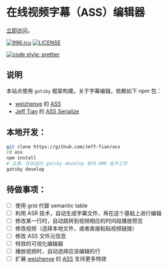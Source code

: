 # 在线视频字幕（ASS）编辑器

[立即访问](https://ass-editor.js.org)。

[![996.icu](https://img.shields.io/badge/link-996.icu-red.svg)](https://996.icu)
[![LICENSE](https://img.shields.io/badge/license-Anti%20996-blue.svg)](https://github.com/996icu/996.ICU/blob/master/LICENSE)

[![code style: prettier](https://img.shields.io/badge/code_style-prettier-ff69b4.svg?style=flat-square)](https://github.com/Jeff-Tian/ass)

## 说明

本站点使用 `gatsby` 框架构建。关于字幕编辑，依赖如下 npm 包：

- [weizhenye](https://github.com/weizhenye) 的 [ASS](https://github.com/weizhenye/ASS)
- [Jeff Tian](https://github.com/Jeff-Tian) 的 [ASS Serialize](https://github.com/Jeff-Tian/ass-serialize)

## 本地开发：

```bash
git clone https://github.com/Jeff-Tian/ass
cd ass
npm install
# 注意，仅仅运行 gatsby develop 有时 HMR 会不工作
gatsby develop
```

## 待做事项：

- [ ] 使用 grid 代替 semantic table
- [ ] 利用 ASR 技术，自动生成字幕文件，再在这个基础上进行编辑
- [ ] 修改某一行时，自动跳转到视频相应的时间段播放预览
- [ ] 修改视频（选择本地文件，或者直接粘贴视频链接）
- [ ] 修改 ASS 文件元信息
- [ ] 特效的可视化编辑器
- [ ] 播放视频时，自动选择应该编辑的行
- [ ] 扩展 [weizhenye](https://github.com/weizhenye) 的 [ASS](https://github.com/weizhenye/ASS) 支持更多特效
